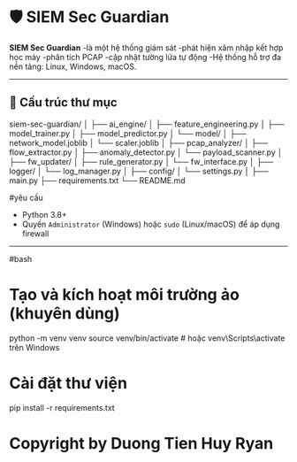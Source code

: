 # 🛡️ SIEM Sec Guardian

**SIEM Sec Guardian** 
-là một hệ thống giám sát
-phát hiện xâm nhập kết hợp học máy
-phân tích PCAP
-cập nhật tường lửa tự động
-Hệ thống hỗ trợ đa nền tảng: Linux, Windows, macOS.

---

## 📁 Cấu trúc thư mục
siem-sec-guardian/
│
├── ai_engine/
│ ├── feature_engineering.py
│ ├── model_trainer.py
│ ├── model_predictor.py
│ └── model/
│ ├── network_model.joblib
│ └── scaler.joblib
│
├── pcap_analyzer/
│ ├── flow_extractor.py
│ ├── anomaly_detector.py
│ └── payload_scanner.py
│
├── fw_updater/
│ ├── rule_generator.py
│ └── fw_interface.py
│
├── logger/
│ └── log_manager.py
│
├── config/
│ └── settings.py
│
├── main.py
├── requirements.txt
└── README.md

#yêu cầu

- Python 3.8+
- Quyền `Administrator` (Windows) hoặc `sudo` (Linux/macOS) để áp dụng firewall

---

#bash
# Tạo và kích hoạt môi trường ảo (khuyên dùng)
python -m venv venv
source venv/bin/activate  # hoặc venv\Scripts\activate trên Windows

# Cài đặt thư viện
pip install -r requirements.txt

# Copyright by Duong Tien Huy Ryan